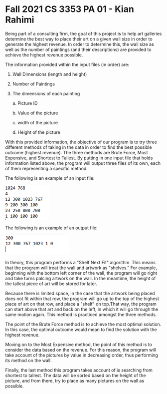 # Fall 2021 CS 3353 PA 01 - Kian Rahimi

Being part of a consulting firm, the goal of this project is to help art galleries 
determine the best way to place their art on a given wall size in order to generate the 
highest revenue. In order to determine this, the wall size as well as the number of 
paintings (and their descriptions) are provided to achieve the highest revenue possible.

The information provided within the input files (in order) are:
1. Wall Dimensions (length and height)
2. Number of Paintings
3. The dimensions of each painting

    a. Picture ID
    
    b. Value of the picture
   
    c. width of the picture
   
    d. Height of the picture
   
With this provided information, the objective of our program is to try three different 
methods of taking in the data in order to find the best possible outcome (highest revenue).
The three methods are Brute Force, Most Expensive, and Shortest to Tallest. By putting
in one input file that holds information listed above, the program will output three files 
of its own, each of them representing a specific method.

The following is an example of an input file:

![img_1.png](img_1.png)

The following is an example of an output file:

![img_2.png](img_2.png)

In theory, this program performs a "Shelf Next Fit" algorithm. This means that the program
will treat the wall and artwork as "shelves." For example, beginning with the bottom left
corner of the wall, the program will go right and take turns palcing artwork on the wall. 
In the meantime, the height of the tallest piece of art will be stored for later.

Because there is limited space, in the  case that the artwork being placed does not fit
within that row, the program will go up to the top of the highest piece of art on that row,
and place a "shelf" on top.That way, the program can start above that art and back on the
left, in which it will go through the same motion again. This method is practiced amongst
the three methods.

The point of the Brute Force method is to achieve the most optimal solution. In this case, 
the optimal outcome would mean to find the solution with the highest revenue.

Moving on to the Most Expensive method, the point of this method is to consider the data
based on the revenue. For this reason, the program will take account of the pictures
by value in decreasing order, thus performing its method on the wall.

Finally, the last method this program takes account of is searching from shortest to tallest.
The data will be sorted based on the height of the picture, and from there, try to place
as many pictures on the wall as possible.
